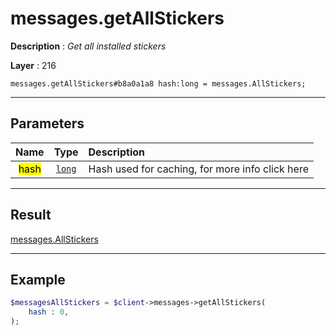 # messages.getAllStickers

**Description** : *Get all installed stickers*

**Layer** : 216

```tl
messages.getAllStickers#b8a0a1a8 hash:long = messages.AllStickers;
```

---

## Parameters

| Name | Type | Description |
| :---: | :---: | :--- |
| <mark>hash</mark> | [`long`](type/long) | Hash used for caching, for more info click here |

---

## Result

[messages.AllStickers](type/messages.AllStickers)

---

## Example

```php
$messagesAllStickers = $client->messages->getAllStickers(
	hash : 0,
);
```